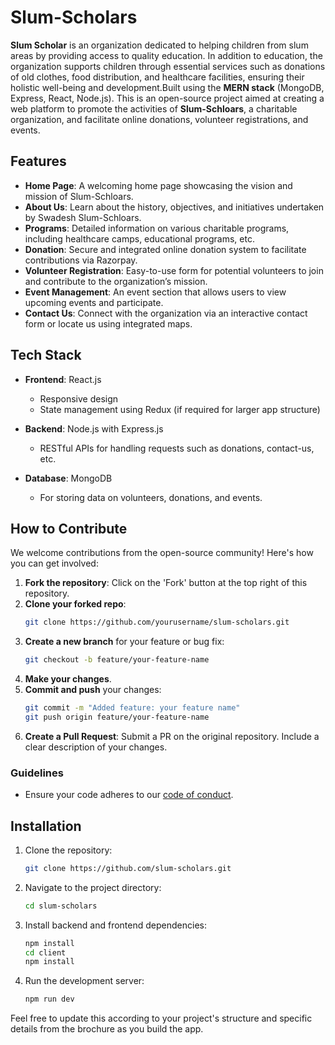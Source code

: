 # Slum-Scholars

**Slum Scholar** is an organization dedicated to helping children from slum areas by providing access to quality education. In addition to education, the organization supports children through essential services such as donations of old clothes, food distribution, and healthcare facilities, ensuring their holistic well-being and development.Built using the **MERN stack** (MongoDB, Express, React, Node.js). This is an open-source project aimed at creating a web platform to promote the activities of **Slum-Schloars**, a charitable organization, and facilitate online donations, volunteer registrations, and events.

## Features

- **Home Page**: A welcoming home page showcasing the vision and mission of Slum-Schloars.
- **About Us**: Learn about the history, objectives, and initiatives undertaken by Swadesh Slum-Schloars.
- **Programs**: Detailed information on various charitable programs, including healthcare camps, educational programs, etc.
- **Donation**: Secure and integrated online donation system to facilitate contributions via Razorpay.
- **Volunteer Registration**: Easy-to-use form for potential volunteers to join and contribute to the organization’s mission.
- **Event Management**: An event section that allows users to view upcoming events and participate.
- **Contact Us**: Connect with the organization via an interactive contact form or locate us using integrated maps.

## Tech Stack

- **Frontend**: React.js
  - Responsive design 
  - State management using Redux (if required for larger app structure)
  
- **Backend**: Node.js with Express.js
  - RESTful APIs for handling requests such as donations, contact-us, etc.
  
- **Database**: MongoDB
  - For storing data on volunteers, donations, and events.
  

## How to Contribute

We welcome contributions from the open-source community! Here's how you can get involved:

1. **Fork the repository**: Click on the 'Fork' button at the top right of this repository.
2. **Clone your forked repo**:
   ```bash
   git clone https://github.com/yourusername/slum-scholars.git
   ```
3. **Create a new branch** for your feature or bug fix:
   ```bash
   git checkout -b feature/your-feature-name
   ```
4. **Make your changes**.
5. **Commit and push** your changes:
   ```bash
   git commit -m "Added feature: your feature name"
   git push origin feature/your-feature-name
   ```
6. **Create a Pull Request**: Submit a PR on the original repository. Include a clear description of your changes.

### Guidelines

- Ensure your code adheres to our [code of conduct](CODE_OF_CONDUCT.md).

## Installation

1. Clone the repository:
   ```bash
   git clone https://github.com/slum-scholars.git
   ```
2. Navigate to the project directory:
   ```bash
   cd slum-scholars
   ```
3. Install backend and frontend dependencies:
   ```bash
   npm install
   cd client
   npm install
   ```
4. Run the development server:
   ```bash
   npm run dev
   ```


Feel free to update this according to your project's structure and specific details from the brochure as you build the app.
